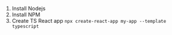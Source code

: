 1. Install Nodejs
2. Install NPM
3. Create TS React app `npx create-react-app my-app --template typescript`
